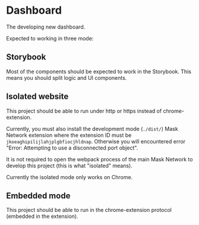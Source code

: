 # Dashboard

The developing new dashboard.

Expected to working in three mode:

## Storybook

Most of the components should be expected to work in the Storybook.
This means you should split logic and UI components.

## Isolated website

This project should be able to run under http or https instead of chrome-extension.

Currently, you must also install the development mode (`./dist/`) Mask Network extension where the extension ID must be `jkoeaghipilijlahjplgbfiocjhldnap`.
Otherwise you will encountered error "Error: Attempting to use a disconnected port object".

It is not required to open the webpack process of the main Mask Network to develop this project (this is what "isolated" means).

Currently the isolated mode only works on Chrome.

## Embedded mode

This project should be able to run in the chrome-extension protocol (embedded in the extension).
